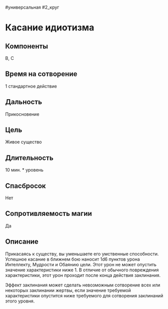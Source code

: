 #универсальная
#2_круг
# Касание идиотизма

## Компоненты
В, С

## Время на сотворение
1 стандартное действие

## Дальность
Прикосновение

## Цель
Живое существо

## Длительность
10 мин. * уровень

## Спасбросок
Нет

## Сопротивляемость магии
Да

## Описание
Прикасаясь к существу, вы уменьшаете его умственные способности. Успешное касание в ближнем бою наносит 1d6 пунктов урона Интеллекту, Мудрости и Обаянию цели. Этот урон не может опустить значение характеристики ниже 1. В отличие от обычного повреждения характеристики, этот урон проходит после конца действия заклинания.

Эффект заклинания может сделать невозможным сотворение всех или некоторых заклинании жертвы, если значение требуемой характеристики опустится ниже требуемого для сотворения заклинаний этого уровня.